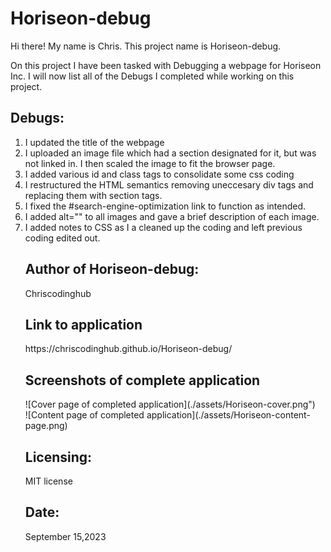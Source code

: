 # Horiseon-debug

Hi there! My name is Chris. This project name is Horiseon-debug.

On this project I have been tasked with Debugging a webpage for Horiseon Inc.
I will now list all of the Debugs I completed while working on this project.

<h2> Debugs: </h2>
<ol>
 <li>I updated the title of the webpage</li>
 <li>I uploaded an image file which had a section designated for it, but was not linked in. I then scaled the image to fit the browser page.</li>
<li>I added various id and class tags to consolidate some css coding</li>
<li>I restructured the HTML semantics removing uneccesary div tags and replacing them with section tags.</li>
<li>I fixed the #search-engine-optimization link to function as intended.</li>
<li>I added alt="" to all images and gave a brief description of each image.</li>
<li>I added notes to CSS as I a cleaned up the coding and left previous coding edited out.</li>



<h2>Author of Horiseon-debug:</h2>
Chriscodinghub

<h2> Link to application</h2>
https://chriscodinghub.github.io/Horiseon-debug/

<h2>Screenshots of complete application</h2>
![Cover page of completed application](./assets/Horiseon-cover.png")
<br>
![Content page of completed application](./assets/Horiseon-content-page.png)

<h2>Licensing:</h2>
<p>MIT license</p>

<h2>Date:</h2>
<p>September 15,2023</p>